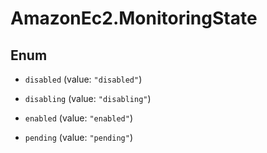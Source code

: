 # AmazonEc2.MonitoringState

## Enum


* `disabled` (value: `"disabled"`)

* `disabling` (value: `"disabling"`)

* `enabled` (value: `"enabled"`)

* `pending` (value: `"pending"`)


